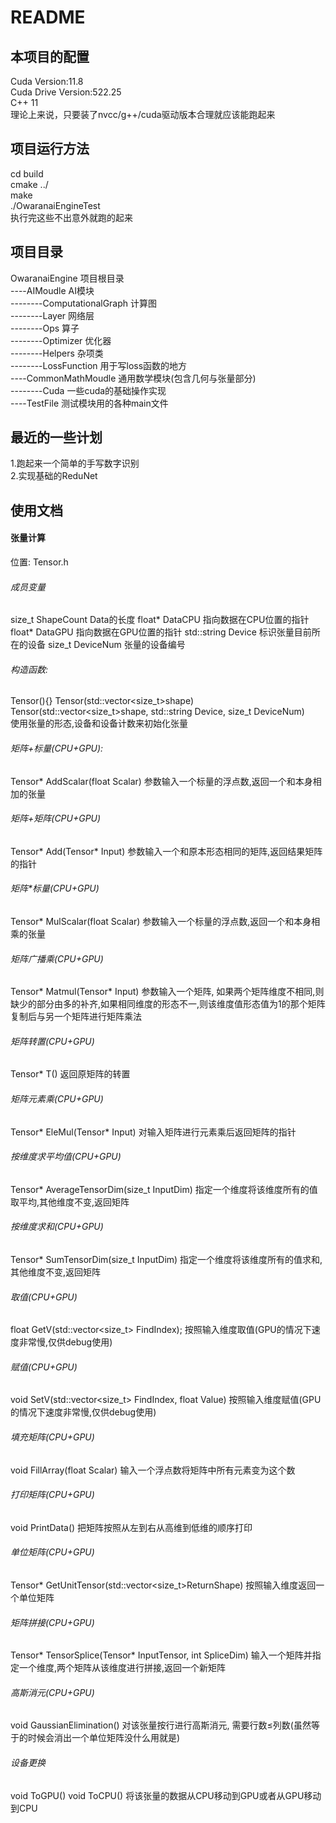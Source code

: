 # README
## 本项目的配置  

Cuda Version:11.8  
Cuda Drive Version:522.25  
C++ 11  
理论上来说，只要装了nvcc/g++/cuda驱动版本合理就应该能跑起来  

##  项目运行方法  

cd build  
cmake ../  
make  
./OwaranaiEngineTest  
执行完这些不出意外就跑的起来  

## 项目目录  

OwaranaiEngine  项目根目录  
----AIMoudle  AI模块  
--------ComputationalGraph 计算图     
--------Layer 网络层  
--------Ops  算子  
--------Optimizer  优化器   
--------Helpers  杂项类  
--------LossFunction  用于写loss函数的地方  
----CommonMathMoudle  通用数学模块(包含几何与张量部分)  
--------Cuda  一些cuda的基础操作实现  
----TestFile  测试模块用的各种main文件  

## 最近的一些计划

1.跑起来一个简单的手写数字识别  
2.实现基础的ReduNet 


## 使用文档

#### 张量计算
位置: Tensor.h

###### 成员变量
size_t ShapeCount  Data的长度
float* DataCPU  指向数据在CPU位置的指针
float* DataGPU  指向数据在GPU位置的指针
std::string Device  标识张量目前所在的设备
size_t DeviceNum  张量的设备编号

###### 构造函数:
Tensor(){}
Tensor(std::vector<size_t>shape)
Tensor(std::vector<size_t>shape, std::string Device, size_t DeviceNum)  
使用张量的形态,设备和设备计数来初始化张量

###### 矩阵+标量(CPU+GPU):
Tensor* AddScalar(float Scalar)
参数输入一个标量的浮点数,返回一个和本身相加的张量

###### 矩阵+矩阵(CPU+GPU)
Tensor* Add(Tensor* Input)
参数输入一个和原本形态相同的矩阵,返回结果矩阵的指针

###### 矩阵*标量(CPU+GPU)
Tensor* MulScalar(float Scalar)
参数输入一个标量的浮点数,返回一个和本身相乘的张量

###### 矩阵广播乘(CPU+GPU)
Tensor* Matmul(Tensor* Input)
参数输入一个矩阵, 如果两个矩阵维度不相同,则缺少的部分由多的补齐,如果相同维度的形态不一,则该维度值形态值为1的那个矩阵复制后与另一个矩阵进行矩阵乘法

###### 矩阵转置(CPU+GPU)
Tensor* T()
返回原矩阵的转置

###### 矩阵元素乘(CPU+GPU)
Tensor* EleMul(Tensor* Input)
对输入矩阵进行元素乘后返回矩阵的指针

###### 按维度求平均值(CPU+GPU)
Tensor* AverageTensorDim(size_t InputDim)
指定一个维度将该维度所有的值取平均,其他维度不变,返回矩阵

###### 按维度求和(CPU+GPU)
Tensor* SumTensorDim(size_t InputDim)
指定一个维度将该维度所有的值求和,其他维度不变,返回矩阵

###### 取值(CPU+GPU)
float GetV(std::vector<size_t> FindIndex);
按照输入维度取值(GPU的情况下速度非常慢,仅供debug使用)

###### 赋值(CPU+GPU)
void SetV(std::vector<size_t> FindIndex, float Value)
按照输入维度赋值(GPU的情况下速度非常慢,仅供debug使用)

###### 填充矩阵(CPU+GPU)
void FillArray(float Scalar)
输入一个浮点数将矩阵中所有元素变为这个数

###### 打印矩阵(CPU+GPU)
void PrintData()
把矩阵按照从左到右从高维到低维的顺序打印

###### 单位矩阵(CPU+GPU)
Tensor* GetUnitTensor(std::vector<size_t>ReturnShape)
按照输入维度返回一个单位矩阵

###### 矩阵拼接(CPU+GPU)
Tensor* TensorSplice(Tensor* InputTensor, int SpliceDim)
输入一个矩阵并指定一个维度,两个矩阵从该维度进行拼接,返回一个新矩阵

###### 高斯消元(CPU+GPU)
void GaussianElimination()
对该张量按行进行高斯消元, 需要行数≤列数(虽然等于的时候会消出一个单位矩阵没什么用就是)

###### 设备更换
void ToGPU()
void ToCPU()
将该张量的数据从CPU移动到GPU或者从GPU移动到CPU
